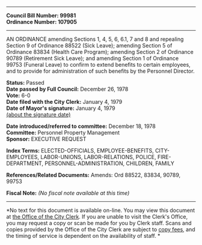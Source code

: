 * * * * *  
  
**Council Bill Number: [](#h0)[](#h2)99981**   
**Ordinance Number: 107905**  
  
* * * * *  
  
AN ORDINANCE amending Sections 1, 4, 5, 6, 6.1, 7 and 8 and repealing Section 9 of Ordinance 88522 (Sick Leave); amending Section 5 of Ordinance 83834 (Health Care Program); amending Section 2 of Ordinance 90789 (Retirement Sick Leave); and amending Section 1 of Ordinance 99753 (Funeral Leave) to confirm to extend benefits to certain employees, and to provide for administration of such benefits by the Personnel Director.  
  
**Status:** Passed   
**Date passed by Full Council:** December 26, 1978   
**Vote:** 6-0   
**Date filed with the City Clerk:** January 4, 1979   
**Date of Mayor's signature:** January 4, 1979   
[(about the signature date)](/~public/approvaldate.htm)   
  
  
**Date introduced/referred to committee:** December 18, 1978   
**Committee:** Personnel Property Management   
**Sponsor:** EXECUTIVE REQUEST   
  
**Index Terms:** ELECTED-OFFICIALS, EMPLOYEE-BENEFITS, CITY-EMPLOYEES, LABOR-UNIONS, LABOR-RELATIONS, POLICE, FIRE-DEPARTMENT, PERSONNEL-ADMINISTRATION, CHILDREN, FAMILY  
  
**References/Related Documents:** Amends: Ord 88522, 83834, 90789, 99753  
  
**Fiscal Note:** *(No fiscal note available at this time)*  
  
* * * * *  
  
*No text for this document is available on-line. You may view this document at [the Office of the City Clerk](http://www.seattle.gov/leg/clerk/contactUs.htm). If you are unable to visit the Clerk's Office, you may request a copy or scan be made for you by Clerk staff. Scans and copies provided by the Office of the City Clerk are subject to [copy fees](http://clerk.seattle.gov/~public/clerkfees.htm), and the timing of service is dependent on the availability of staff. *  
  
  
